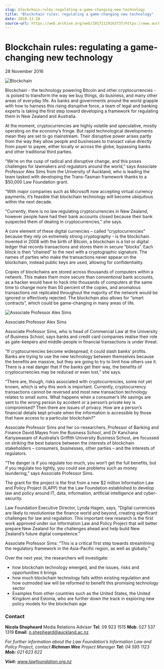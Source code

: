 ```yaml
---
slug: blockchain-rules-regulating-a-game-changing-new-technology
title: "Blockchain rules: regulating a game-changing new technology"
date: 2016-11-28
source-url: https://web.archive.org/web/20171119163737/https://www.auckland.ac.nz/en/about/news-events-and-notices/news/news-2016/11/blockchain-rules-regulating-game-changing-new-technology.html
---
```

Blockchain rules: regulating a game-changing new technology
===========================================================

28 November 2016

![Blockchain](https://www.auckland.ac.nz/en/about/news-events-and-notices/news/news-2016/11/blockchain-rules-regulating-game-changing-new-technology/_jcr_content/par/textimage_0/image.img.jpg/1480981839274.jpg "Blockchain")

Blockchain - the technology powering Bitcoin and other cryptocurrencies -  is poised to transform the way we buy things, do business, and many other areas of everyday life. As banks and governments around the world grapple with how to harness this rising disruptive force, a team of legal and banking experts is taking the first step toward developing a framework for regulating them in New Zealand and Australia.

At the moment, cryptocurrencies are highly volatile and speculative, mostly operating on the economy’s fringe. But rapid technological developments mean they are set to go mainstream. Their disruptive power arises partly from the way they allow people and businesses to transact value directly from payer to payee, either locally or across the globe, bypassing banks and other traditional third parties.

“We’re on the cusp of radical and disruptive change, and this poses challenges for lawmakers and regulators around the world,” says Associate Professor Alex Sims from the University of Auckland, who is leading the team tasked with developing the Trans-Tasman framework thanks to a $50,000 Law Foundation grant.

“With major companies such as Microsoft now accepting virtual currency payments, it’s feasible that blockchain technology will become ubiquitous within the next decade.

“Currently, there is no law regulating cryptocurrencies in New Zealand, however people have had their bank accounts closed because their bank suspected them of dealing in cryptocurrencies,” she says.

A core element of these digital currencies – called “cryptocurrencies” because they rely on extremely strong cryptography - is the blockchain. Invented in 2008 with the birth of Bitcoin, a blockchain is a list or digital ledger that records transactions and stores them in secure “blocks”. Each block is then “chained” to the next with a cryptographic signature. The names of parties who make the transactions never appear on the blockchain, instead public keys are used, allowing for confidentiality.

Copies of blockchains are stored across thousands of computers within a network. This makes them more secure than conventional bank accounts, as a hacker would have to hack into thousands of computers at the same time to change more than 50 percent of the copies, and anomalous transactions not replicated throughout the majority of the network would be ignored or effectively rejected. The blockchain also allows for “smart contracts”, which could be game-changing in many areas of life.

![Associate Professor Alex Sims](https://www.auckland.ac.nz/en/about/news-events-and-notices/news/news-2016/11/blockchain-rules-regulating-game-changing-new-technology/_jcr_content/par/textimage/image.img.jpg/1496700180892.jpg "Associate Professor Alex Sims")

Associate Professor Alex Sims

Associate Professor Sims, who is head of Commercial Law at the University of Business School, says banks and credit card companies realise their role as gate-keepers and middle-people in financial transactions is under threat.

“If cryptocurrencies become widespread, it could slash banks’ profits. Banks are trying to use the new technology between themselves because the benefits are massive, but they are going to try to limit how others use it. There is a real danger that if the banks get their way, the benefits of cryptocurrencies may be reduced or even lost,” she says.

“There are, though, risks associated with cryptocurrencies, some not yet known, which is why this work is important. Currently, cryptocurrency transactions cannot be reversed and most new transaction technology relates to small sums. What happens when a consumer’s life savings are sent to the wrong person by accident or a person’s private key is compromised? Then there are issues of privacy. How are a person’s financial details kept private when the information is accessible by those that have access to a particular blockchain?”

Associate Professor Sims and her co-researchers, Professor of Banking and Finance David Mayes from the Business School, and Dr Kanchana Kariyawasam of Australia’s Griffith University Business School, are focussed on striking the best balance between the interests of blockchain stakeholders – consumers, businesses, other parties – and the interests of regulators.  

“The danger is if you regulate too much, you won’t get the full benefits, but if you regulate too lightly, you could see problems such as money laundering,” says Associate Professor Sims.

The grant for the project is the first from a new $2 million Information Law and Policy Project (ILAPP) that the Law Foundation established to develop law and policy around IT, data, information, artificial intelligence and cyber-security.

Law Foundation Executive Director, Lynda Hagen, says, “Digital currencies are likely to revolutionise the finance world and beyond, creating significant challenges for law and regulation. This important new research is the first work approved under our Information Law and Policy Project that will better prepare New Zealand for the challenges ahead and help build New Zealand’s future digital competence.”

Associate Professor Sims: “This is a critical first step towards streamlining the regulatory framework in the Asia-Pacific region, as well as globally.”

Over the next year, the researchers will investigate:

*   how blockchain technology emerged, and the issues, risks and opportunities it brings
*   how much blockchain technology falls within existing regulation and how outmoded law will be reformed to benefit this promising technology sector
*   Examples from other countries such as the United States, the United Kingdom and Estonia, who are further down the track in exploring new policy models for the blockchain age

### **Contact**

**Nicola Shepheard** Media Relations Adviser **Tel**: 09 923 1515 **Mob**: 027 537 1319 **Email**: [n.shepheard@auckland.ac.nz](mailto:n.shepheard@auckland.ac.nz)

_For further information about the Law Foundation’s Information Law and Policy Project, contact **Richman Wee** Project Manager **Tel:** 04 595 1123 **Mob:** 021 623 622_

**_Visit:_** _www.lawfoundation.org.nz_
